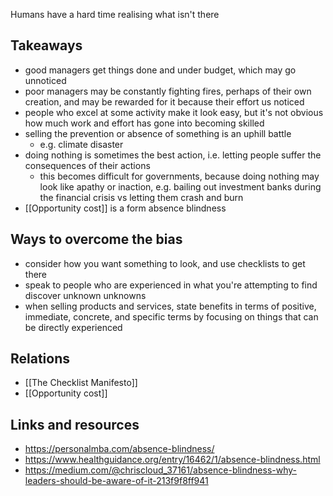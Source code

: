Humans have a hard time realising what isn't there

## Takeaways
- good managers get things done and under budget, which may go unnoticed
- poor managers may be constantly fighting fires, perhaps of their own creation, and may be rewarded for it because their effort us noticed
- people who excel at some activity make it look easy, but it's not obvious how much work and effort has gone into becoming skilled
- selling the prevention or absence of something is an uphill battle
	- e.g. climate disaster 
- doing nothing is sometimes the best action, i.e. letting people suffer the consequences of their actions
	- this becomes difficult for governments, because doing nothing may look like apathy or inaction, e.g. bailing out investment banks during the financial crisis vs letting them crash and burn
- [[Opportunity cost]] is a form absence blindness

## Ways to overcome the bias
- consider how you want something to look, and use checklists to get there
- speak to people who are experienced in what you're attempting to find discover unknown unknowns 
- when selling products and services, state benefits in terms of positive, immediate, concrete, and specific terms by focusing on things that can be directly experienced

## Relations
- [[The Checklist Manifesto]]
- [[Opportunity cost]]

## Links and resources
- https://personalmba.com/absence-blindness/
- https://www.healthguidance.org/entry/16462/1/absence-blindness.html
- https://medium.com/@chriscloud_37161/absence-blindness-why-leaders-should-be-aware-of-it-213f9f8ff941
